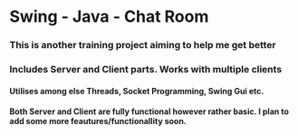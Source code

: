 # Swing - Java - Chat Room
### This is another training project aiming to help me get better
### Includes Server and Client parts. Works with multiple clients
#### Utilises among else Threads, Socket Programming, Swing Gui etc.
#### Both Server and  Client are fully functional however rather basic. I plan to add some more feautures/functionallity soon.
